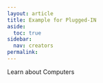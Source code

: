 ```yaml
---
layout: article
title: Example for Plugged-IN
aside:
  toc: true
sidebar:
  nav: creators
permalink:
---
```


Learn about Computers
